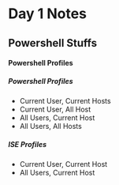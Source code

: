 # Day 1 Notes
## Powershell Stuffs
#### Powershell Profiles
##### Powershell Profiles
- Current User, Current Hosts
- Current User, All Host
- All Users, Current Host
- All Users, All Hosts
##### ISE Profiles
- Current User, Current Host
- All Users, Current Host
